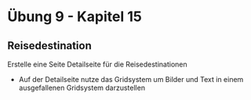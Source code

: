 # Übung 9 - Kapitel 15

## Reisedestination

Erstelle eine Seite Detailseite für die Reisedestinationen

- Auf der Detailseite nutze das Gridsystem um Bilder und Text in einem ausgefallenen Gridsystem darzustellen